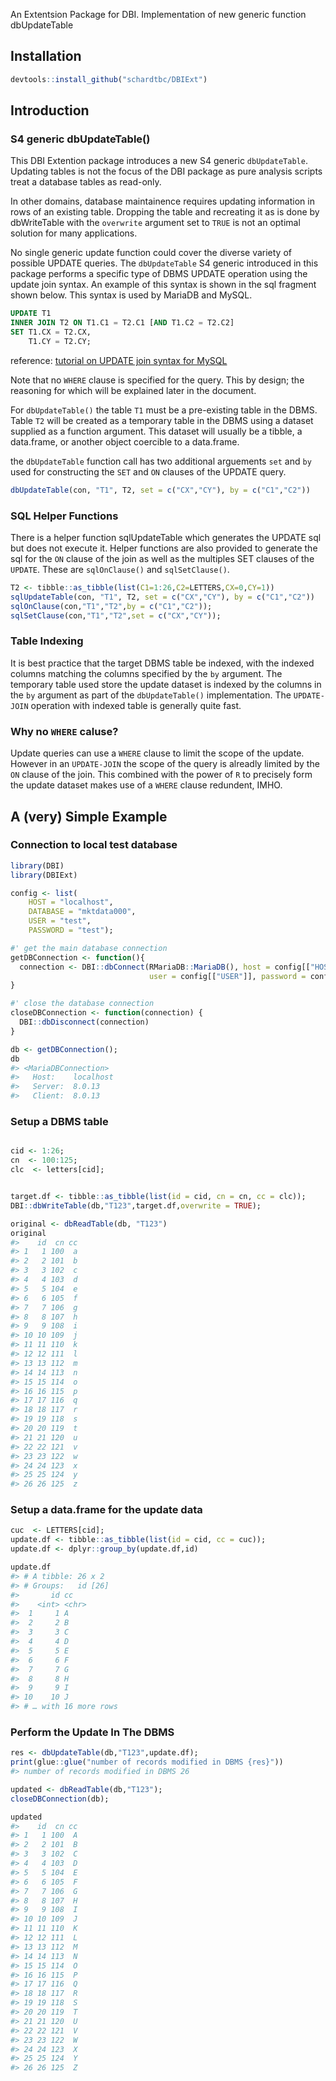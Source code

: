 An Extentsion Package for DBI. Implementation of new generic function
dbUpdateTable

Installation
------------

``` r
devtools::install_github("schardtbc/DBIExt")
```

Introduction
------------

### S4 generic dbUpdateTable()

This DBI Extention package introduces a new S4 generic `dbUpdateTable`.
Updating tables is not the focus of the DBI package as pure analysis
scripts treat a database tables as read-only.

In other domains, database maintainence requires updating information in
rows of an existing table. Dropping the table and recreating it as is
done by dbWriteTable with the `overwrite` argument set to `TRUE` is not
an optimal solution for many applications.

No single generic update function could cover the diverse variety of
possible UPDATE queries. The `dbUpdateTable` S4 generic introduced in
this package performs a specific type of DBMS UPDATE operation using the
update join syntax. An example of this syntax is shown in the sql
fragment shown below. This syntax is used by MariaDB and MySQL.

``` sql
UPDATE T1
INNER JOIN T2 ON T1.C1 = T2.C1 [AND T1.C2 = T2.C2]
SET T1.CX = T2.CX,
    T1.CY = T2.CY;
```

reference: [tutorial on UPDATE join syntax for
MySQL](http://www.mysqltutorial.org/mysql-update-join/)

Note that no `WHERE` clause is specified for the query. This by design;
the reasoning for which will be explained later in the document.

For `dbUpdateTable()` the table `T1` must be a pre-existing table in the
DBMS. Table `T2` will be created as a temporary table in the DBMS using
a dataset supplied as a function argument. This dataset will usually be
a tibble, a data.frame, or another object coercible to a data.frame.

the `dbUpdateTable` function call has two additional arguements `set`
and `by` used for constructing the `SET` and `ON` clauses of the UPDATE
query.

``` r
dbUpdateTable(con, "T1", T2, set = c("CX","CY"), by = c("C1","C2"))
```

### SQL Helper Functions

There is a helper function sqlUpdateTable which generates the UPDATE sql
but does not execute it. Helper functions are also provided to generate
the sql for the `ON` clause of the join as well as the multiples SET
clauses of the `UPDATE`. These are `sqlOnClause()` and `sqlSetClause()`.

``` r
T2 <- tibble::as_tibble(list(C1=1:26,C2=LETTERS,CX=0,CY=1))
sqlUpdateTable(con, "T1", T2, set = c("CX","CY"), by = c("C1","C2"))
sqlOnClause(con,"T1","T2",by = c("C1","C2"));
sqlSetClause(con,"T1","T2",set = c("CX","CY"));
```

### Table Indexing

It is best practice that the target DBMS table be indexed, with the
indexed columns matching the columns specified by the `by` argument. The
temporary table used store the update dataset is indexed by the columns
in the `by` argument as part of the `dbUpdateTable()` implementation.
The `UPDATE-JOIN` operation with indexed table is generally quite fast.

### Why no `WHERE` caluse?

Update queries can use a `WHERE` clause to limit the scope of the
update. However in an `UPDATE-JOIN` the scope of the query is alreadly
limited by the `ON` clause of the join. This combined with the power of
`R` to precisely form the update dataset makes use of a `WHERE` clause
redundent, IMHO.

A (very) Simple Example
-----------------------

### Connection to local test database

``` r
library(DBI)
library(DBIExt)

config <- list(
    HOST = "localhost",
    DATABASE = "mktdata000",
    USER = "test",
    PASSWORD = "test");

#' get the main database connection
getDBConnection <- function(){
  connection <- DBI::dbConnect(RMariaDB::MariaDB(), host = config[["HOST"]],
                               user = config[["USER"]], password = config[["PASSWORD"]], dbname = config[["DATABASE"]])
}

#' close the database connection
closeDBConnection <- function(connection) {
  DBI::dbDisconnect(connection)
}

db <- getDBConnection();
db
#> <MariaDBConnection>
#>   Host:    localhost
#>   Server:  8.0.13
#>   Client:  8.0.13
```

### Setup a DBMS table

``` r

cid <- 1:26;
cn  <- 100:125;
clc  <- letters[cid];


target.df <- tibble::as_tibble(list(id = cid, cn = cn, cc = clc));
DBI::dbWriteTable(db,"T123",target.df,overwrite = TRUE);

original <- dbReadTable(db, "T123")
original
#>    id  cn cc
#> 1   1 100  a
#> 2   2 101  b
#> 3   3 102  c
#> 4   4 103  d
#> 5   5 104  e
#> 6   6 105  f
#> 7   7 106  g
#> 8   8 107  h
#> 9   9 108  i
#> 10 10 109  j
#> 11 11 110  k
#> 12 12 111  l
#> 13 13 112  m
#> 14 14 113  n
#> 15 15 114  o
#> 16 16 115  p
#> 17 17 116  q
#> 18 18 117  r
#> 19 19 118  s
#> 20 20 119  t
#> 21 21 120  u
#> 22 22 121  v
#> 23 23 122  w
#> 24 24 123  x
#> 25 25 124  y
#> 26 26 125  z
```

### Setup a data.frame for the update data

``` r
cuc  <- LETTERS[cid];
update.df <- tibble::as_tibble(list(id = cid, cc = cuc));
update.df <- dplyr::group_by(update.df,id)

update.df
#> # A tibble: 26 x 2
#> # Groups:   id [26]
#>       id cc   
#>    <int> <chr>
#>  1     1 A    
#>  2     2 B    
#>  3     3 C    
#>  4     4 D    
#>  5     5 E    
#>  6     6 F    
#>  7     7 G    
#>  8     8 H    
#>  9     9 I    
#> 10    10 J    
#> # … with 16 more rows
```

### Perform the Update In The DBMS

``` r
res <- dbUpdateTable(db,"T123",update.df);
print(glue::glue("number of records modified in DBMS {res}"))
#> number of records modified in DBMS 26

updated <- dbReadTable(db,"T123");
closeDBConnection(db);

updated
#>    id  cn cc
#> 1   1 100  A
#> 2   2 101  B
#> 3   3 102  C
#> 4   4 103  D
#> 5   5 104  E
#> 6   6 105  F
#> 7   7 106  G
#> 8   8 107  H
#> 9   9 108  I
#> 10 10 109  J
#> 11 11 110  K
#> 12 12 111  L
#> 13 13 112  M
#> 14 14 113  N
#> 15 15 114  O
#> 16 16 115  P
#> 17 17 116  Q
#> 18 18 117  R
#> 19 19 118  S
#> 20 20 119  T
#> 21 21 120  U
#> 22 22 121  V
#> 23 23 122  W
#> 24 24 123  X
#> 25 25 124  Y
#> 26 26 125  Z
```
